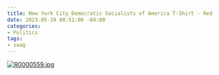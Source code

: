```yaml
---
title: New York City Democratic Socialists of America T-Shirt - Red
date: 2023-05-10 08:51:00 -04:00
categories:
- Politics
tags:
- swag
---
```


[![R0000559.jpg](/uploads/R0000559.jpg)](https://shop.socialists.nyc/products/new-york-city-democratic-socialists-of-america-t-shirt)